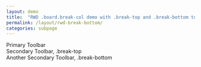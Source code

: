 ```yaml
---
layout: demo
title:  "RWD .board.break-col demo with .break-top and .break-bottom toolbars"
permalink: /layout/rwd-break-bottom/
categories: subpage
---
```

<div class="board break-col">
  <div class="toolbar break-bottom">Primary Toolbar</div>
  <div class="play-area">
  </div>
  <div class="toolbar toolbar-secondary break-top">Secondary Toolbar, .break-top</div>
  <div class="toolbar toolbar-secondary break-bottom">Another Secondary Toolbar, .break-bottom</div>
</div>
